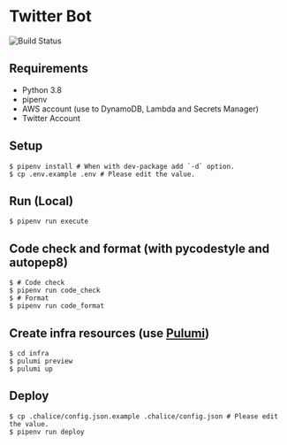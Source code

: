 # Twitter Bot

![Build Status](https://github.com/gotoeveryone/twitter-bot/workflows/Build/badge.svg)

## Requirements

- Python 3.8
- pipenv
- AWS account (use to DynamoDB, Lambda and Secrets Manager)
- Twitter Account

## Setup

```console
$ pipenv install # When with dev-package add `-d` option.
$ cp .env.example .env # Please edit the value.
```

## Run (Local)

```console
$ pipenv run execute
```

## Code check and format (with pycodestyle and autopep8)

```console
$ # Code check
$ pipenv run code_check
$ # Format
$ pipenv run code_format
```

## Create infra resources (use [Pulumi](https://www.pulumi.com/))

```console
$ cd infra
$ pulumi preview
$ pulumi up
```

## Deploy

```console
$ cp .chalice/config.json.example .chalice/config.json # Please edit the value.
$ pipenv run deploy
```

